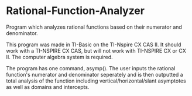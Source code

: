 # Rational-Function-Analyzer
Program which analyzes rational functions based on their numerator and denominator. 

This program was made in TI-Basic on the TI-Nspire CX CAS II. It should work with a TI-NSPIRE CX CAS, but will not work with TI-NSPIRE CX or CX II. The computer algebra system is required.

The program has one command, asymp(). The user inputs the rational function's numerator and denominator seperately and is then outputted a total analysis of the function including vertical/horizontal/slant asymptotes as well as domains and intercepts.
